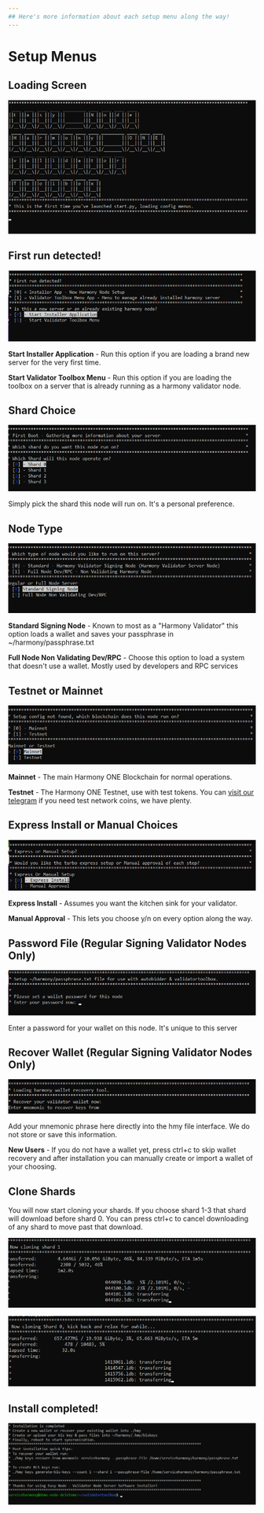 ```yaml
---
## Here's more information about each setup menu along the way!
---
```


# Setup Menus

## Loading Screen

![Just our loading screen, first time you run it, the bottom banner will read this.](../../.gitbook/assets/image%20%2835%29.png)

## First run detected!

![First run, first menu](../../.gitbook/assets/image%20%2838%29.png)

**Start Installer Application** - Run this option if you are loading a brand new server for the very first time.

**Start Validator Toolbox Menu** - Run this option if you are loading the toolbox on a server that is already running as a harmony validator node.

## Shard Choice

![Pick a shard, any shard!](../../.gitbook/assets/image%20%2839%29.png)

Simply pick the shard this node will run on. It's a personal preference.

## Node Type

![Pick your node type](../../.gitbook/assets/image%20%2833%29.png)

**Standard Signing Node** - Known to most as a "Harmony Validator" this option loads a wallet and saves your passphrase in ~/harmony/passphrase.txt

**Full Node Non Validating Dev/RPC** - Choose this option to load a system that doesn't use a wallet. Mostly used by developers and RPC services

## Testnet or Mainnet

![Choose testnet or mainnet for your server](../../.gitbook/assets/image%20%2834%29.png)

**Mainnet** - The main Harmony ONE Blockchain for normal operations.

**Testnet** - The Harmony ONE Testnet, use with test tokens. You can [visit our telegram](https://t.me/easynodesupport) if you need test network coins, we have plenty.

## Express Install or Manual Choices

![Express or Manual?](../../.gitbook/assets/image%20%2841%29.png)

**Express Install** - Assumes you want the kitchen sink for your validator. 

**Manual Approval** - This lets you choose y/n on every option along the way.

## Password File \(Regular Signing Validator Nodes Only\)

![Password prompt, enter your wallet password, confirm it to continue](../../.gitbook/assets/image%20%2816%29.png)

Enter a password for your wallet on this node. It's unique to this server

## Recover Wallet \(Regular Signing Validator Nodes Only\)

![Recover mnemonic phrase into wallet directly](../../.gitbook/assets/image%20%2840%29.png)

Add your mnemonic phrase here directly into the hmy file interface. We do not store or save this information.

**New Users** - If you do not have a wallet yet, press ctrl+c to skip wallet recovery and after installation you can manually create or import a wallet of your choosing.

## Clone Shards

You will now start cloning your shards. If you choose shard 1-3 that shard will download before shard 0. You can press ctrl+c to cancel downloading of any shard to move past that download.

![Shard 1 Incoming](../../.gitbook/assets/image%20%2823%29.png)

![Shard 0 on the way!](../../.gitbook/assets/image%20%2836%29.png)

## Install completed!

![Install complete!](../../.gitbook/assets/image%20%2817%29.png)



